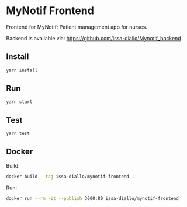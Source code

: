 # MyNotif Frontend

Frontend for MyNotif: Patient management app for nurses.

Backend is available via:
<https://github.com/issa-diallo/Mynotif_backend>

## Install
```sh
yarn install
```

## Run
```sh
yarn start
```

## Test
```sh
yarn test
```

## Docker
Build:
```sh
docker build --tag issa-diallo/mynotif-frontend .
```
Run:
```sh
docker run --rm -it --publish 3000:80 issa-diallo/mynotif-frontend
```
